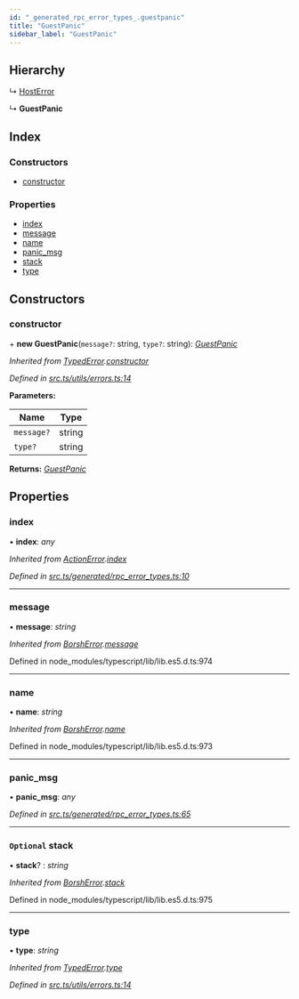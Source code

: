 ```yaml
---
id: "_generated_rpc_error_types_.guestpanic"
title: "GuestPanic"
sidebar_label: "GuestPanic"
---
```


## Hierarchy

  ↳ [HostError](_generated_rpc_error_types_.hosterror.md)

  ↳ **GuestPanic**

## Index

### Constructors

* [constructor](_generated_rpc_error_types_.guestpanic.md#constructor)

### Properties

* [index](_generated_rpc_error_types_.guestpanic.md#index)
* [message](_generated_rpc_error_types_.guestpanic.md#message)
* [name](_generated_rpc_error_types_.guestpanic.md#name)
* [panic_msg](_generated_rpc_error_types_.guestpanic.md#panic_msg)
* [stack](_generated_rpc_error_types_.guestpanic.md#optional-stack)
* [type](_generated_rpc_error_types_.guestpanic.md#type)

## Constructors

###  constructor

\+ **new GuestPanic**(`message?`: string, `type?`: string): *[GuestPanic](_generated_rpc_error_types_.guestpanic.md)*

*Inherited from [TypedError](_utils_errors_.typederror.md).[constructor](_utils_errors_.typederror.md#constructor)*

*Defined in [src.ts/utils/errors.ts:14](https://github.com/nearprotocol/nearlib/blob/213b318/src.ts/utils/errors.ts#L14)*

**Parameters:**

Name | Type |
------ | ------ |
`message?` | string |
`type?` | string |

**Returns:** *[GuestPanic](_generated_rpc_error_types_.guestpanic.md)*

## Properties

###  index

• **index**: *any*

*Inherited from [ActionError](_generated_rpc_error_types_.actionerror.md).[index](_generated_rpc_error_types_.actionerror.md#index)*

*Defined in [src.ts/generated/rpc_error_types.ts:10](https://github.com/nearprotocol/nearlib/blob/213b318/src.ts/generated/rpc_error_types.ts#L10)*

___

###  message

• **message**: *string*

*Inherited from [BorshError](_utils_serialize_.borsherror.md).[message](_utils_serialize_.borsherror.md#message)*

Defined in node_modules/typescript/lib/lib.es5.d.ts:974

___

###  name

• **name**: *string*

*Inherited from [BorshError](_utils_serialize_.borsherror.md).[name](_utils_serialize_.borsherror.md#name)*

Defined in node_modules/typescript/lib/lib.es5.d.ts:973

___

###  panic_msg

• **panic_msg**: *any*

*Defined in [src.ts/generated/rpc_error_types.ts:65](https://github.com/nearprotocol/nearlib/blob/213b318/src.ts/generated/rpc_error_types.ts#L65)*

___

### `Optional` stack

• **stack**? : *string*

*Inherited from [BorshError](_utils_serialize_.borsherror.md).[stack](_utils_serialize_.borsherror.md#optional-stack)*

Defined in node_modules/typescript/lib/lib.es5.d.ts:975

___

###  type

• **type**: *string*

*Inherited from [TypedError](_utils_errors_.typederror.md).[type](_utils_errors_.typederror.md#type)*

*Defined in [src.ts/utils/errors.ts:14](https://github.com/nearprotocol/nearlib/blob/213b318/src.ts/utils/errors.ts#L14)*
